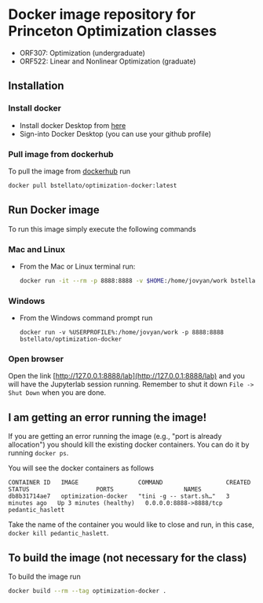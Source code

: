 # Docker image repository for Princeton Optimization classes

- ORF307: Optimization (undergraduate)
- ORF522: Linear and Nonlinear Optimization (graduate)

## Installation

### Install docker

- Install docker Desktop from [here](https://docs.docker.com/get-docker/)
- Sign-into Docker Desktop (you can use your github profile)


### Pull image from dockerhub
To pull the image from [dockerhub](https://hub.docker.com/r/bstellato/optimization-docker) run
```bash
docker pull bstellato/optimization-docker:latest
```

## Run Docker image
To run this image simply execute the following commands

### Mac and Linux
- From the Mac or Linux terminal run:
  ```bash
  docker run -it --rm -p 8888:8888 -v $HOME:/home/jovyan/work bstellato/optimization-docker
  ```

### Windows
- From the Windows command prompt run
  ```
  docker run -v %USERPROFILE%:/home/jovyan/work -p 8888:8888 bstellato/optimization-docker
  ```


### Open browser

Open the link [http://127.0.0.1:8888/lab](http://127.0.0.1:8888/lab) and you will have the Jupyterlab session running. Remember to shut it down `File -> Shut Down` when you are done.


## I am getting an error running the image!
If you are getting an error running the image (e.g., "port is already allocation") you should kill the existing docker containers. You can do it by running `docker ps`.

You will see the docker containers as follows

```
CONTAINER ID   IMAGE                 COMMAND                  CREATED         STATUS                   PORTS                    NAMES
db8b31714ae7   optimization-docker   "tini -g -- start.sh…"   3 minutes ago   Up 3 minutes (healthy)   0.0.0.0:8888->8888/tcp   pedantic_haslett
```

Take the name of the container you would like to close and run, in this case, `docker kill pedantic_haslett`.

## To build the image (not necessary for the class)
To build the image run 
```bash
docker build --rm --tag optimization-docker .
```